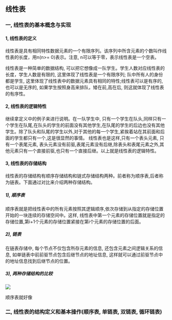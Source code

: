 ## 线性表

### 一, 线性表的基本概念与实现

#### 1, 线性表的定义

线性表是具有相同特性数据元素的一个有限序列。该序列中所含元素的个数叫作线性表的长度，用n(n>= 0)表示。注意, n可以等于零，表示线性表是一个空表。

线性表是一种简单的数据结构, 可以把它想像成一队学生。学生人数对应线性表的长度，学生人数是有限的, 这里体现了线性表是一个有限序列; 队中所有人的身份都是学生, 这里体现了线性表中的数据元素具有相同的特性;线性表可以是有序的, 也可以是无序的, 如果学生按照身高来排队，矮在前,高在后, 则这就体现了线性表的有序性。

#### 2, 线性表的逻辑特性

继续拿定义中的例子来进行说明。在一队学生中, 只有一个学生在队头,同样只有一个学生在队尾,在队头的学生的前面没有其他学生,在队尾的学生的后边也没有其他学生。除了队头和队尾的学生以外,对于其他的每一个学生,紧挨着站在其前面和后面的学生都只有一个,这是很显然的事情。 线性表也是这样,只有一个表头元素, 只有一个表尾元素, 表头元素没有前驱,表尾元素没有后继,除表头和表尾元素之外,其他元素只有一个直接前驱,也只有一个直接后继。以上就是线性表的逻辑特性。

#### 3, 线性表的存储结构

线性表的存储结构有顺序存储结构和链式存储结构两种。前者称为顺序表,后者称为链表。下面通过对比来介绍两种存储结构。

##### 1), 顺序表 

顺序表就是把线性表中的所有元素按照其逻辑顺序,依次存储到从指定的存储位置开始的一块连续的存储空间中。这样, 线性表中第一个元素的存储位置就是指定的存储位置,第i+1个元素的存储位置紧接在第i个元素的存储位置的后面。

##### 2), 链表

在链表存储中, 每个节点不仅包含所存元素的信息, 还包含元素之间逻辑关系的信息, 如单链表中前前驱节点包含后继节点的地址信息, 这样就可以通过前驱节点中的地址信息找到后继节点的位置。

##### 3), 两种存储结构的比较

![](https://github.com/chensongpoixs/cstructdata/raw/master/%E4%B8%80%2C%E7%BA%BF%E6%80%A7%E8%A1%A8/img/sequence_linked_table.png?raw=true)

顺序表就好像

### 二, 线性表的结构定义和基本操作(顺序表, 单链表, 双链表, 循环链表)